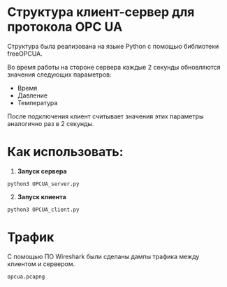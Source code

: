 # Структура клиент-сервер для протокола OPC UA

Структура была реализована на языке Python с помощью библиотеки freeOPCUA. 

Во время работы на стороне сервера каждые 2 секунды обновляются значения следующих параметров:
- Время
- Давление
- Температура

После подключения клиент считывает значения этих параметры аналогично раз в 2 секунды.
# Как использовать:
1. **Запуск сервера**
```
python3 OPCUA_server.py
```

2. **Запуск клиента**
```
python3 OPCUA_client.py
```

# Трафик

С помощью ПО Wireshark были сделаны дампы трафика между клиентом и сервером.
```
opcua.pcapng
```

